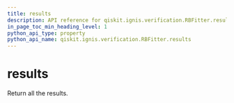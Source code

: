 ```yaml
---
title: results
description: API reference for qiskit.ignis.verification.RBFitter.results
in_page_toc_min_heading_level: 1
python_api_type: property
python_api_name: qiskit.ignis.verification.RBFitter.results
---
```


# results

Return all the results.

